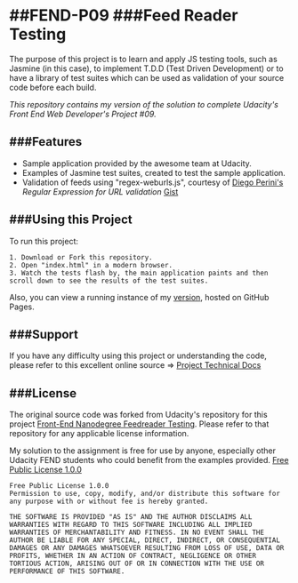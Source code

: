 

##FEND-P09
###Feed Reader Testing
========

The purpose of this project is to learn and apply JS testing tools, such as Jasmine (in this case), to implement T.D.D (Test Driven Development) or to have a library of test suites which can be used
as validation of your source code before each build.

_This repository contains my version of the solution to complete Udacity's Front End Web Developer's Project #09._


###Features
--------

- Sample application provided by the awesome team at Udacity.
- Examples of Jasmine test suites, created to test the sample application.
- Validation of feeds using "regex-weburls.js", courtesy of [Diego Perini's](http://www.iport.it) _Regular Expression for URL validation_ [Gist](https://gist.github.com/dperini/729294)


###Using this Project
------------

To run this project:

```
1. Download or Fork this repository.
2. Open "index.html" in a modern browser.
3. Watch the tests flash by, the main application paints and then scroll down to see the results of the test suites.
```

Also, you can view a running instance of my [version](https://rlugojr.github.io/FEND-P09/), hosted on GitHub Pages.

###Support
-------

If you have any difficulty using this project or understanding the code, please refer to this excellent online source => [Project Technical Docs](https://www.udacity.com/course/front-end-web-developer-nanodegree--nd001)


###License
-------

The original source code was forked from Udacity's repository for this project [Front-End Nanodegree Feedreader Testing](https://github.com/udacity/frontend-nanodegree-feedreader).  Please refer to that repository for any applicable license information.

My solution to the assignment is free for use by anyone, especially other Udacity FEND students who could benefit from the examples provided.
[Free Public License 1.0.0](https://opensource.org/licenses/FPL-1.0.0)
```
Free Public License 1.0.0
Permission to use, copy, modify, and/or distribute this software for any purpose with or without fee is hereby granted.

THE SOFTWARE IS PROVIDED "AS IS" AND THE AUTHOR DISCLAIMS ALL WARRANTIES WITH REGARD TO THIS SOFTWARE INCLUDING ALL IMPLIED WARRANTIES OF MERCHANTABILITY AND FITNESS. IN NO EVENT SHALL THE AUTHOR BE LIABLE FOR ANY SPECIAL, DIRECT, INDIRECT, OR CONSEQUENTIAL DAMAGES OR ANY DAMAGES WHATSOEVER RESULTING FROM LOSS OF USE, DATA OR PROFITS, WHETHER IN AN ACTION OF CONTRACT, NEGLIGENCE OR OTHER TORTIOUS ACTION, ARISING OUT OF OR IN CONNECTION WITH THE USE OR PERFORMANCE OF THIS SOFTWARE.
```